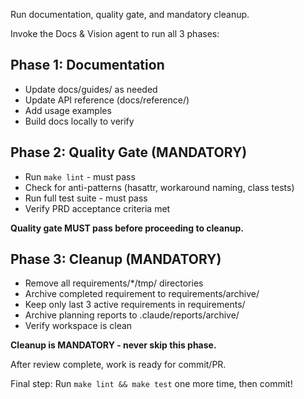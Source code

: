 Run documentation, quality gate, and mandatory cleanup.

Invoke the Docs & Vision agent to run all 3 phases:

## Phase 1: Documentation

- Update docs/guides/ as needed
- Update API reference (docs/reference/)
- Add usage examples
- Build docs locally to verify

## Phase 2: Quality Gate (MANDATORY)

- Run `make lint` - must pass
- Check for anti-patterns (hasattr, workaround naming, class tests)
- Run full test suite - must pass
- Verify PRD acceptance criteria met

**Quality gate MUST pass before proceeding to cleanup.**

## Phase 3: Cleanup (MANDATORY)

- Remove all requirements/*/tmp/ directories
- Archive completed requirement to requirements/archive/
- Keep only last 3 active requirements in requirements/
- Archive planning reports to .claude/reports/archive/
- Verify workspace is clean

**Cleanup is MANDATORY - never skip this phase.**

After review complete, work is ready for commit/PR.

Final step: Run `make lint && make test` one more time, then commit!
